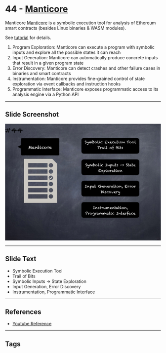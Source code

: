 
# 44 - [Manticore](./Manticore.md)

Manticore [Manticore](https://github.com/trailofbits/manticore) is a symbolic execution tool for analysis of Ethereum smart contracts (besides Linux binaries & WASM modules). 

See [tutorial](https://github.com/crytic/building-secure-contracts/tree/master/program-analysis/manticore) for details. 

1. Program Exploration: Manticore can execute a program with symbolic inputs and explore all the possible states it can reach
2. Input Generation: Manticore can automatically produce concrete inputs that result in a given program state
3. Error Discovery: Manticore can detect crashes and other failure cases in binaries and smart contracts
4. Instrumentation: Manticore provides fine-grained control of state exploration via event callbacks and instruction hooks
5. Programmatic Interface: Manticore exposes programmatic access to its analysis engine via a Python API
___
## Slide Screenshot
![044.png](../../images/6.Audit%20Techniques%20and%20Tools%20101/044.png)
___
## Slide Text
- Symbolic Execution Tool
- Trail of Bits
- Symbolic Inputs -> State Exploration
- Input Generation, Error Discovery
- Instrumentation, Programmatic Interface
___
## References
- [Youtube Reference](https://youtu.be/QmD2bJUe140?t=165)
___
## Tags
